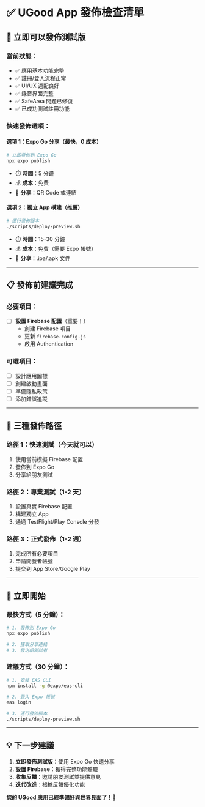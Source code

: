 # ✅ UGood App 發佈檢查清單

## 🚀 **立即可以發佈測試版**

### **當前狀態**：
- ✅ 應用基本功能完整
- ✅ 註冊/登入流程正常
- ✅ UI/UX 適配良好
- ✅ 錄音界面完整
- ✅ SafeArea 問題已修復
- ✅ 已成功測試註冊功能

### **快速發佈選項**：

#### **選項 1：Expo Go 分享（最快，0 成本）**
```bash
# 立即發佈到 Expo Go
npx expo publish
```
- ⏱️ **時間**：5 分鐘
- 💰 **成本**：免費
- 👥 **分享**：QR Code 或連結

#### **選項 2：獨立 App 構建（推薦）**
```bash
# 運行發佈腳本
./scripts/deploy-preview.sh
```
- ⏱️ **時間**：15-30 分鐘
- 💰 **成本**：免費（需要 Expo 帳號）
- 👥 **分享**：.ipa/.apk 文件

---

## 📋 **發佈前建議完成**

### **必要項目**：
- [ ] **設置 Firebase 配置**（重要！）
  - 創建 Firebase 項目
  - 更新 `firebase.config.js`
  - 啟用 Authentication

### **可選項目**：
- [ ] 設計應用圖標
- [ ] 創建啟動畫面
- [ ] 準備隱私政策
- [ ] 添加錯誤追蹤

---

## 🎯 **三種發佈路徑**

### **路徑 1：快速測試（今天就可以）**
1. 使用當前模擬 Firebase 配置
2. 發佈到 Expo Go
3. 分享給朋友測試

### **路徑 2：專業測試（1-2 天）**
1. 設置真實 Firebase 配置
2. 構建獨立 App
3. 通過 TestFlight/Play Console 分發

### **路徑 3：正式發佈（1-2 週）**
1. 完成所有必要項目
2. 申請開發者帳號
3. 提交到 App Store/Google Play

---

## 🚀 **立即開始**

### **最快方式（5 分鐘）**：
```bash
# 1. 發佈到 Expo Go
npx expo publish

# 2. 獲取分享連結
# 3. 發送給測試者
```

### **建議方式（30 分鐘）**：
```bash
# 1. 安裝 EAS CLI
npm install -g @expo/eas-cli

# 2. 登入 Expo 帳號
eas login

# 3. 運行發佈腳本
./scripts/deploy-preview.sh
```

---

## 💡 **下一步建議**

1. **立即發佈測試版**：使用 Expo Go 快速分享
2. **設置 Firebase**：獲得完整功能體驗
3. **收集反饋**：邀請朋友測試並提供意見
4. **迭代改進**：根據反饋優化功能

**您的 UGood 應用已經準備好與世界見面了！🎉** 